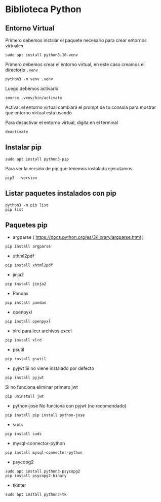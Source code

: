 # Biblioteca Python



## Entorno Virtual
Primero debemos instalar el paquete necesario para crear entornos virtuales
```
sudo apt install python3.10-venv
```

Primero debemos crear el entorno virtual, en este caso creamos el directorio ```.venv```
```
python3 -m venv .venv
```

Luego debemos activarlo
```
source .venv/bin/activate
```

Activar el entorno virtual cambiará el prompt de tu consola para mostrar que entorno virtual está usando

Para desactivar el entorno virtual, digita en el terminal
```
deactivate
```

## Instalar pip
```
sudo apt install python3-pip
```

Para ver la versión de pip que tenemos instalada ejecutamos
```
pip3 --version
```

## Listar paquetes instalados con pip
```
python3 -m pip list
pip list
```

## Paquetes pip
- argparse ( https://docs.python.org/es/3/library/argparse.html )
```
pip install argparse
```

- xthml2pdf
```
pip install xhtml2pdf
```

- jinja2
```
pip install jinja2
```

- Pandas
```
pip install pandas
```

- openpyxl

```
pip install openpyxl
```

- xlrd para leer archivos excel
```
pip install xlrd
```

- psutil
```
pip install psutil
```

- pyjwt
Si no viene instalado por defecto
```
pip install pyjwt

```
Si no funciona eliminar primero jwt
```
pip uninstall jwt

```

- python-jose
No funciona con pyjwt (no recomendado)
```
pip install pip install python-jose
```
- suds
```
pip install suds
```

- mysql-connector-python
```
pip install mysql-connector-python
```

- psycopg2
```
sudo apt install python3-psycopg2
pip install psycopg2-binary
```

- tkinter
```
sudo apt install python3-tk
```